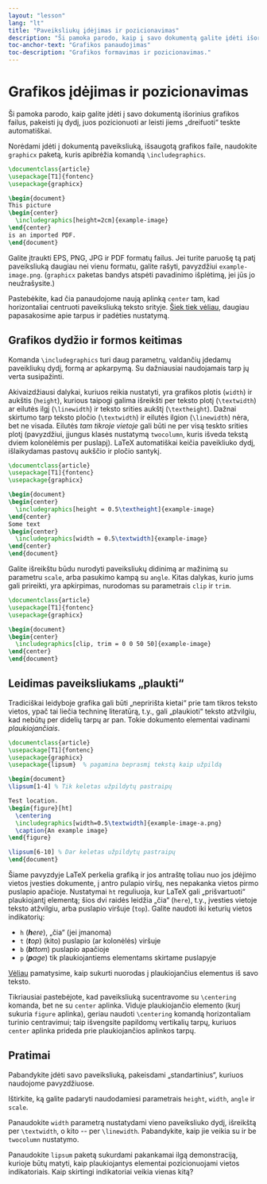 ```yaml
---
layout: "lesson"
lang: "lt"
title: "Paveiksliukų įdėjimas ir pozicionavimas"
description: "Ši pamoka parodo, kaip į savo dokumentą galite įdėti išorinius grafikos failus, kaip pakeisti jų dydį ir kaip pasiekti, kad jie automatiškai „nuplauktų“ į tinkamą vietą išeities dokumente."
toc-anchor-text: "Grafikos panaudojimas"
toc-description: "Grafikos formavimas ir pozicionavimas."
---
```


# Grafikos įdėjimas ir pozicionavimas

<span
  class="summary">Ši pamoka parodo, kaip galite įdėti į savo dokumentą išorinius grafikos failus, pakeisti jų dydį, juos pozicionuoti ar leisti jiems „dreifuoti“ teskte automatiškai.</span>

Norėdami įdėti į dokumentą paveiksliuką, išsaugotą grafikos faile, naudokite
`graphicx` paketą, kuris apibrėžia komandą `\includegraphics`.

```latex
\documentclass{article}
\usepackage[T1]{fontenc}
\usepackage{graphicx}

\begin{document}
This picture
\begin{center}
  \includegraphics[height=2cm]{example-image}
\end{center}
is an imported PDF.
\end{document}
```

Galite įtraukti EPS, PNG, JPG ir PDF formatų failus. Jei turite paruošę tą
patį paveiksliuką daugiau nei vienu formatu, galite rašyti, pavyzdžiui
`example-image.png`. (`graphicx` paketas bandys atspėti pavadinimo išplėtimą,
jei jūs jo neužrašysite.)


Pastebėkite, kad čia panaudojome naują aplinką `center` tam, kad
horizontaliai centruoti paveiksliuką teksto srityje. [Šiek tiek
vėliau](lesson-11), daugiau papasakosime apie tarpus ir padėties nustatymą.


## Grafikos dydžio ir formos keitimas

Komanda `\includegraphics` turi daug parametrų, valdančių įdedamų paveikliukų
dydį, formą ar apkarpymą. Su dažniausiai naudojamais tarp jų verta
susipažinti.

Akivaizdžiausi dalykai, kuriuos reikia nustatyti, yra grafikos plotis
(`width`) ir aukštis (`height`), kurious taipogi galima išreikšti per teksto
plotį (`\textwidth`) ar eilutės ilgį (`\linewidth`) ir teksto srities aukštį
(`\textheight`).  Dažnai skirtumo tarp teksto pločio (`\textwidth`) ir
eilutės ilgion (`\linewidth`) nėra, bet ne visada. Eilutės _tam tikroje
vietoje_ gali būti ne per visą teskto srities plotį (pavyzdžiui, įjungus
klasės nustatymą `twocolumn`, kuris išveda tekstą dviem kolonėlėmis per
puslapį). LaTeX automatiškai keičia paveikliuko dydį, išlaikydamas pastovų
aukščio ir pločio santykį.

```latex
\documentclass{article}
\usepackage[T1]{fontenc}
\usepackage{graphicx}

\begin{document}
\begin{center}
  \includegraphics[height = 0.5\textheight]{example-image}
\end{center}
Some text
\begin{center}
  \includegraphics[width = 0.5\textwidth]{example-image}
\end{center}
\end{document}
```

Galite išreikštu būdu nurodyti paveiksliukų didinimą ar mažinimą su parametru
`scale`, arba pasukimo kampą su `angle`. Kitas dalykas, kurio jums gali
prireikti, yra apkirpimas, nurodomas su parametrais `clip` ir `trim`.

```latex
\documentclass{article}
\usepackage[T1]{fontenc}
\usepackage{graphicx}

\begin{document}
\begin{center}
  \includegraphics[clip, trim = 0 0 50 50]{example-image}
\end{center}
\end{document}
```

## Leidimas paveiksliukams „plaukti“

Tradiciškai leidyboje grafika gali būti „nepririšta kietai“ prie tam tikros
teksto vietos, ypač tai liečia techninę literatūrą, t.y., gali „plaukioti“
teksto atžvilgiu, kad nebūtų per didelių tarpų ar pan.  Tokie dokumento
elementai vadinami *plaukiojančiais*.

```latex
\documentclass{article}
\usepackage[T1]{fontenc}
\usepackage{graphicx}
\usepackage{lipsum}  % pagamina beprasmį tekstą kaip užpildą

\begin{document}
\lipsum[1-4] % Tik keletas užpildytų pastraipų

Test location.
\begin{figure}[ht]
  \centering
  \includegraphics[width=0.5\textwidth]{example-image-a.png}
  \caption{An example image}
\end{figure}

\lipsum[6-10] % Dar keletas užpildytų pastraipų
\end{document}
```

Šiame pavyzdyje LaTeX perkelia grafiką ir jos antraštę toliau nuo jos įdėjimo
vietos įvesties dokumente, į antro pulapio viršų, nes nepakanka vietos pirmo
puslapio apačioje. Nustatymai `ht` reguliuoja, kur LaTeX gali „prišvartuoti“
plaukiojantį elementą; šios dvi raidės leidžia „čia“ (`here`), t.y., įvesties
vietoje teksto atžvilgiu, arba puslapio viršuje (`top`).  Galite naudoti iki
keturių vietos indikatorių:

- `h` (_**h**ere_), „čia“ (jei įmanoma)
- `t` (_**t**op_) (kito) puslapio (ar kolonėlės) viršuje
- `b` (_**b**ttom_) puslapio apačioje
- `p` (_**p**age_) tik plaukiojantiems elementams skirtame puslapyje

[Vėliau](lesson-09) pamatysime, kaip sukurti nuorodas į plaukiojančius elementus iš savo teksto.

Tikriausiai pastebėjote, kad paveiksliuką sucentravome su `\centering`
komanda, bet ne su `center` aplinka. Viduje plaukiojančio elemento (kurį
sukuria `figure` aplinka), geriau naudoti `\centering` komandą horizontaliam
turinio centravimui; taip išvengsite papildomų vertikalių tarpų, kuriuos
`center` aplinka prideda prie plaukiojančios aplinkos tarpų.

## Pratimai

Pabandykite įdėti savo paveiksliuką, pakeisdami „standartinius“, kuriuos
naudojome pavyzdžiuose.

Ištirkite, ką galite padaryti naudodamiesi parametrais `height`, `width`,
`angle` ir `scale`.

Panaudokite `width` parametrą nustatydami vieno paveiksliuko dydį, išreikštą
per `\textwidth`, o kito -- per `\linewidth`. Pabandykite, kaip jie veikia su
ir be `twocolumn` nustatymo.

Panaudokite `lipsum` paketą sukurdami pakankamai ilgą demonstraciją, kurioje
būtų matyti, kaip plaukiojantys elementai pozicionuojami vietos
indikatoriais.  Kaip skirtingi indikatoriai veikia vienas kitą?

